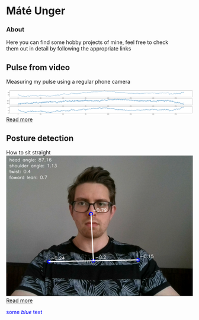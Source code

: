# Máté Unger
### About
Here you can find some hobby projects of mine, feel free to check  
them out in detail by following the appropriate links

## Pulse from video

Measuring my pulse using a regular phone camera
  

![image](output.png)  
[Read more](ppg.md)


## Posture detection
How to sit straight  
![image](sitting_straight.png)  
[Read more](postureDetection.md)


 <span style="color:blue">some *blue* text</span>
